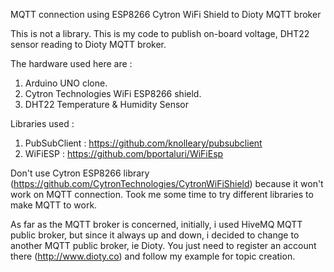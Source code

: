 MQTT connection using ESP8266 Cytron WiFi Shield to Dioty MQTT broker 

This is not a library. This is my code to publish on-board voltage, DHT22 sensor reading to Dioty MQTT broker.

The hardware used here are :
1) Arduino UNO clone.
2) Cytron Technologies WiFi ESP8266 shield.
3) DHT22 Temperature & Humidity Sensor

Libraries used :
1) PubSubClient : https://github.com/knolleary/pubsubclient
2) WiFiESP : https://github.com/bportaluri/WiFiEsp

Don't use Cytron ESP8266 library (https://github.com/CytronTechnologies/CytronWiFiShield) because it won't work on MQTT connection.
Took me some time to try different libraries to make MQTT to work.

As far as the MQTT broker is concerned, initially, i used HiveMQ MQTT public broker, but since it always up and down, i decided to change to another MQTT public broker, ie Dioty.
You just need to register an account there (http://www.dioty.co) and follow my example for topic creation.
